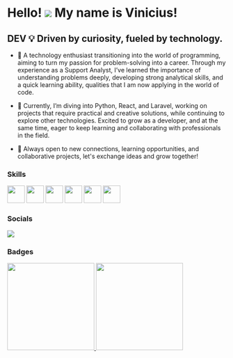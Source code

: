 # Hello! <img src="https://user-images.githubusercontent.com/18350557/176309783-0785949b-9127-417c-8b55-ab5a4333674e.gif"> My name is Vinicius!
## DEV 💡 Driven by curiosity, fueled by technology.


- 💬 A technology enthusiast transitioning into the world of programming, aiming to turn my passion for problem-solving into a career. Through my experience as a Support Analyst, I’ve learned the importance of understanding problems deeply, developing strong analytical skills, and a quick learning ability, qualities that I am now applying in the world of code.

- 🔭 Currently, I’m diving into Python, React, and Laravel, working on projects that require practical and creative solutions, while continuing to explore other technologies. Excited to grow as a developer, and at the same time, eager to keep learning and collaborating with professionals in the field.

- 🌱 Always open to new connections, learning opportunities, and collaborative projects, let's exchange ideas and grow together!


### Skills

<div>
  <img src="https://cdn.jsdelivr.net/gh/devicons/devicon/icons/python/python-original.svg" height="40"/>
  <img src="https://cdn.jsdelivr.net/gh/devicons/devicon/icons/html5/html5-original.svg" height="40"/>
  <img src="https://cdn.jsdelivr.net/gh/devicons/devicon/icons/css3/css3-original.svg" height="40"/>
  <img src="https://cdn.jsdelivr.net/gh/devicons/devicon@latest/icons/react/react-original.svg" height="40"/> 
  <img src="https://cdn.jsdelivr.net/gh/devicons/devicon@latest/icons/git/git-original.svg" height="40"/>
  <img src="https://cdn.jsdelivr.net/gh/devicons/devicon@latest/icons/javascript/javascript-original.svg" height="40"/>
</div>

### Socials

<div>
  <a href="https://www.linkedin.com/in/vinicius-pignataro/"><img src="https://img.shields.io/badge/-LinkedIn-%230077B5?style=for-the-badge&logo=linkedin&logoColor=white" target="_blank"></a> 
</div>

### Badges

<a href="https://github.com/anuraghazra/convoychat">
  <img height=200  src="https://github-readme-stats.vercel.app/api/top-langs?username=ViniciusPignataro&layout=compact&langs_count=8&card_width=320&theme=midnight-purple" />
</a>
<a href="https://github.com/anuraghazra/github-readme-stats">
  <img height=200  src="https://github-readme-stats.vercel.app/api?username=ViniciusPignataro&theme=midnight-purple" />
</a>
